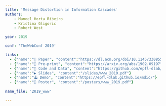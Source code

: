```yaml
---
title: 'Message Distortion in Information Cascades'
authors:
    - Manoel Horta Ribeiro
    - Kristina Gligoric
    - Robert West 

year: 2019

conf: 'TheWebConf 2019'

links:
  - {"name":"📜 Paper", "content":"https://dl.acm.org/doi/10.1145/3308558.3313531"}
  - {"name":"📄 Pre-print", "content":"https://arxiv.org/abs/1902.09197"}
  - {"name":"🔗️ Code and Data", "content":"https://github.com/epfl-dlab/mdic"}
  - {"name":"▶️ Slides", "content":"/slides/www_2019.pdf"}
  - {"name":"🕹️ Demo", "content":"https://epfl-dlab.github.io/mdic/"}
  - {"name":"📃 Poster", "content":"/posters/www_2019.pdf"}
  
name_file: '2019_www'

---
```


